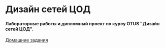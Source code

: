 # Дизайн сетей ЦОД
#### Лабораторные работы и дипломный проект по курсу OTUS "Дизайн сетей ЦОД".
[Домашние задания](/Homework/)